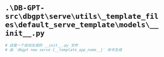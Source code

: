 # `.\DB-GPT-src\dbgpt\serve\utils\_template_files\default_serve_template\models\__init__.py`

```py
# 这是一个自动生成的 __init__.py 文件
# 由 `dbgpt new serve {__template_app_name__}` 命令生成
```